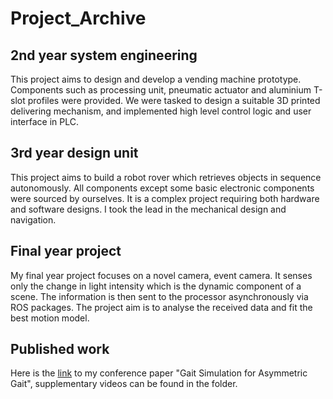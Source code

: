 # Project_Archive

## 2nd year system engineering
This project aims to design and develop a vending machine prototype. Components such as processing unit, pneumatic actuator and aluminium T-slot profiles were provided. We were tasked to design a suitable 3D printed delivering mechanism, and implemented high level control logic and user interface in PLC. 

## 3rd year design unit
This project aims to build a robot rover which retrieves objects in sequence autonomously. All components except some basic electronic components were sourced by ourselves. It is a complex project requiring both hardware and software designs. I took the lead in the mechanical design and navigation. 

## Final year project
My final year project focuses on a novel camera, event camera. It senses only the change in light intensity which is the dynamic component of a scene. The information is then sent to the processor asynchronously via ROS packages. The project aim is to analyse the received data and fit the best motion model. 

## Published work
Here is the [link](https://ssl.linklings.net/conferences/acra/acra2021_proceedings/views/includes/files/pap138s2-file1.pdf) to my conference paper "Gait Simulation for Asymmetric Gait", supplementary videos can be found in the folder. 
